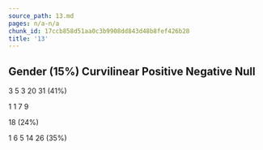 ```yaml
---
source_path: 13.md
pages: n/a-n/a
chunk_id: 17ccb858d51aa0c3b9908dd843d48b8fef426b28
title: '13'
---
```

## Gender (15%) Curvilinear Positive Negative Null

3 5 3 20 31 (41%)

1 1 7 9

18 (24%)

1 6 5 14 26 (35%)
